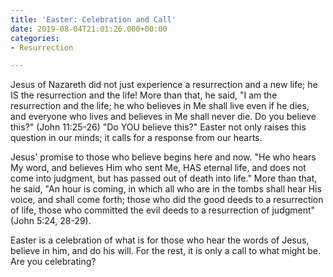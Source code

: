 ```yaml
---
title: 'Easter: Celebration and Call'
date: 2019-08-04T21:01:26.000+00:00
categories:
- Resurrection

---
```

Jesus of Nazareth did not just experience a resurrection and a new life; he IS the resurrection and the life! More than that, he said, "I am the resurrection and the life; he who believes in Me shall live even if he dies, and everyone who lives and believes in Me shall never die. Do you believe this?" (John 11:25-26) "Do YOU believe this?" Easter not only raises this question in our minds; it calls for a response from our hearts.

Jesus' promise to those who believe begins here and now. "He who hears My word, and believes Him who sent Me, HAS eternal life, and does not come into judgment, but has passed out of death into life." More than that, he said, "An hour is coming, in which all who are in the tombs shall hear His voice, and shall come forth; those who did the good deeds to a resurrection of life, those who committed the evil deeds to a resurrection of judgment" (John 5:24, 28-29).

Easter is a celebration of what is for those who hear the words of Jesus, believe in him, and do his will. For the rest, it is only a call to what might be. Are you celebrating?